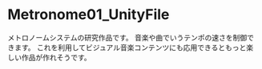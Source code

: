# Metronome01_UnityFile

メトロノームシステムの研究作品です。
音楽や曲でいうテンポの速さを制御できます。
これを利用してビジュアル音楽コンテンツにも応用できるともっと楽しい作品が作れそうです。
